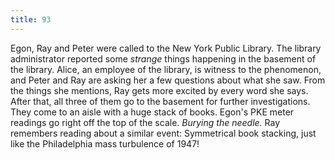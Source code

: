 ```yaml
---
title: 93
---
```


Egon, Ray and Peter were called to the New York Public Library.
The library administrator reported some _strange_ things happening in the basement of the library.
Alice, an employee of the library, is witness to the phenomenon, and Peter and Ray are asking her a few questions about what she saw.
From the things she mentions, Ray gets more excited by every word she says.
After that, all three of them go to the basement for further investigations.
They come to an aisle with a huge stack of books.
Egon's PKE meter readings go right off the top of the scale.
_Burying the needle._
Ray remembers reading about a similar event: Symmetrical book stacking, just like the Philadelphia mass turbulence of 1947!

